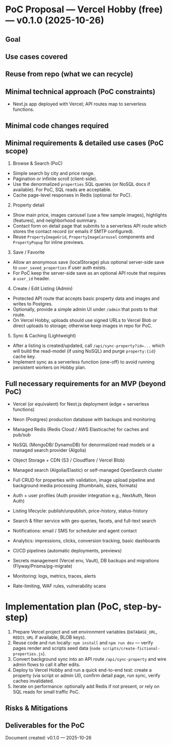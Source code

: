 # PoC Proposal — Vercel Hobby (free) — v0.1.0 (2025-10-26)

## Goal

## Use cases covered

## Reuse from repo (what we can recycle)

## Minimal technical approach (PoC constraints)
  - Next.js app deployed with Vercel; API routes map to serverless functions.

## Minimal code changes required

## Minimal requirements & detailed use cases (PoC scope)
1) Browse & Search (PoC)
  - Simple search by city and price range.
  - Pagination or infinite scroll (client-side).
  - Use the denormalized `properties` SQL queries (or NoSQL docs if available). For PoC, SQL reads are acceptable.
  - Cache page-level responses in Redis (optional for PoC).

2) Property detail
  - Show main price, images carousel (use a few sample images), highlights (features), and neighborhood summary.
  - Contact form on detail page that submits to a serverless API route which stores the contact record (or emails if SMTP configured).
  - Reuse `PropertyImageGrid`, `PropertyImageCarousel` components and `PropertyPopup` for inline previews.

3) Save / Favorite
  - Allow an anonymous save (localStorage) plus optional server-side save to `user_saved_properties` if user auth exists.
  - For PoC keep the server-side save as an optional API route that requires a `user_id` header.

4) Create / Edit Listing (Admin)
  - Protected API route that accepts basic property data and images and writes to Postgres.
  - Optionally, provide a simple admin UI under `/admin` that posts to that route.
  - On Vercel Hobby, uploads should use signed URLs to Vercel Blob or direct uploads to storage; otherwise keep images in repo for PoC.

5) Sync & Caching (Lightweight)
  - After a listing is created/updated, call `/api/sync-property?id=...` which will build the read-model (if using NoSQL) and purge `property:{id}` cache key.
  - Implement sync as a serverless function (one-off) to avoid running persistent workers on Hobby plan.

## Full necessary requirements for an MVP (beyond PoC)
  - Vercel (or equivalent) for Next.js deployment (edge + serverless functions)
  - Neon (Postgres) production database with backups and monitoring
  - Managed Redis (Redis Cloud / AWS Elasticache) for caches and pub/sub
  - NoSQL (MongoDB/ DynamoDB) for denormalized read models or a managed search provider (Algolia)
  - Object Storage + CDN (S3 / Cloudflare / Vercel Blob)
  - Managed search (Algolia/Elastic) or self-managed OpenSearch cluster

  - Full CRUD for properties with validation, image upload pipeline and background media processing (thumbnails, sizes, formats)
  - Auth + user profiles (Auth provider integration e.g., NextAuth, Neon Auth)
  - Listing lifecycle: publish/unpublish, price-history, status-history
  - Search & filter service with geo queries, facets, and full-text search
  - Notifications: email / SMS for scheduler and agent contact
  - Analytics: impressions, clicks, conversion tracking, basic dashboards

  - CI/CD pipelines (automatic deployments, previews)
  - Secrets management (Vercel env, Vault), DB backups and migrations (Flyway/Prisma/pg-migrate)
  - Monitoring: logs, metrics, traces, alerts
  - Rate-limiting, WAF rules, vulnerability scans

# Implementation plan (PoC, step-by-step)
1. Prepare Vercel project and set environment variables (`DATABASE_URL`, `REDIS_URL` if available, BLOB keys).
2. Reuse code and run locally: `npm install` and `npm run dev` — verify pages render and scripts seed data (`node scripts/create-fictional-properties.js`).
3. Convert background sync into an API route `/api/sync-property` and wire admin flows to call it after edits.
4. Deploy to Vercel Hobby and run a quick end-to-end test: create a property (via script or admin UI), confirm detail page, run sync, verify caches invalidated.
5. Iterate on performance: optionally add Redis if not present, or rely on SQL reads for small traffic PoC.

## Risks & Mitigations

## Deliverables for the PoC

Document created: v0.1.0 — 2025-10-26
